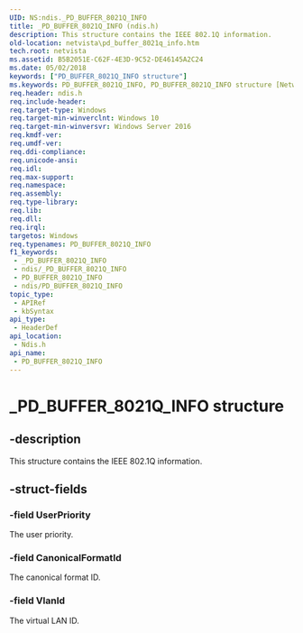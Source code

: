 ```yaml
---
UID: NS:ndis._PD_BUFFER_8021Q_INFO
title: _PD_BUFFER_8021Q_INFO (ndis.h)
description: This structure contains the IEEE 802.1Q information.
old-location: netvista\pd_buffer_8021q_info.htm
tech.root: netvista
ms.assetid: B5B2051E-C62F-4E3D-9C52-DE46145A2C24
ms.date: 05/02/2018
keywords: ["PD_BUFFER_8021Q_INFO structure"]
ms.keywords: PD_BUFFER_8021Q_INFO, PD_BUFFER_8021Q_INFO structure [Network Drivers Starting with Windows Vista], PPD_BUFFER_8021Q_INFO, PPD_BUFFER_8021Q_INFO structure pointer [Network Drivers Starting with Windows Vista], _PD_BUFFER_8021Q_INFO, ndis/PD_BUFFER_8021Q_INFO, ndis/PPD_BUFFER_8021Q_INFO, netvista.pd_buffer_8021q_info
req.header: ndis.h
req.include-header: 
req.target-type: Windows
req.target-min-winverclnt: Windows 10
req.target-min-winversvr: Windows Server 2016
req.kmdf-ver: 
req.umdf-ver: 
req.ddi-compliance: 
req.unicode-ansi: 
req.idl: 
req.max-support: 
req.namespace: 
req.assembly: 
req.type-library: 
req.lib: 
req.dll: 
req.irql: 
targetos: Windows
req.typenames: PD_BUFFER_8021Q_INFO
f1_keywords:
 - _PD_BUFFER_8021Q_INFO
 - ndis/_PD_BUFFER_8021Q_INFO
 - PD_BUFFER_8021Q_INFO
 - ndis/PD_BUFFER_8021Q_INFO
topic_type:
 - APIRef
 - kbSyntax
api_type:
 - HeaderDef
api_location:
 - Ndis.h
api_name:
 - PD_BUFFER_8021Q_INFO
---
```


# _PD_BUFFER_8021Q_INFO structure


## -description

This structure contains the IEEE 802.1Q information.

## -struct-fields

### -field UserPriority

The user priority.

### -field CanonicalFormatId

The canonical format ID.

### -field VlanId

The virtual LAN ID.

